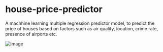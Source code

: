 # house-price-predictor
A machhine learning multiple regression predictor model, to predict the price of houses based on factors such as air quality, location, crime rate, presence of airports etc.


![image](https://user-images.githubusercontent.com/92429666/179017841-224c1719-6db1-4c1c-8cd9-5ffa44c9c7c0.png)
